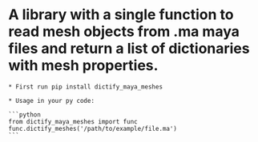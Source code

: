 # A library with a single function to read mesh objects from .ma maya files and return a list of dictionaries with mesh properties.

    * First run pip install dictify_maya_meshes
    
    * Usage in your py code:
    
    ```python
    from dictify_maya_meshes import func
    func.dictify_meshes('/path/to/example/file.ma')
    ```
